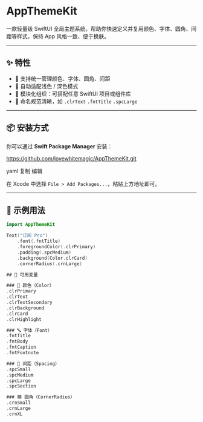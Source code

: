 # AppThemeKit
一款轻量级 SwiftUI 全局主题系统，帮助你快速定义并复用颜色、字体、圆角、间距等样式，保持 App 风格一致、便于换肤。

---

## ✨ 特性

- 🎨 支持统一管理颜色、字体、圆角、间距
- 🌙 自动适配浅色 / 深色模式
- 🧩 模块化组织：可搭配任意 SwiftUI 项目或组件库
- 🧼 命名规范清晰，如 `.clrText` `.fntTitle` `.spcLarge`

---

## 📦 安装方式

你可以通过 **Swift Package Manager** 安装：

https://github.com/lovewhitemagic/AppThemeKit.git

yaml
复制
编辑

在 Xcode 中选择 `File > Add Packages...`，粘贴上方地址即可。

---

## 🧪 示例用法

```swift
import AppThemeKit

Text("订阅 Pro")
    .font(.fntTitle)
    .foregroundColor(.clrPrimary)
    .padding(.spcMedium)
    .background(Color.clrCard)
    .cornerRadius(.crnLarge)

## 🧱 可用变量

### 🎨 颜色（Color）
.clrPrimary
.clrText
.clrTextSecondary
.clrBackground
.clrCard
.clrHighlight

### 🔤 字体（Font）
.fntTitle
.fntBody
.fntCaption
.fntFootnote

### 📏 间距（Spacing）
.spcSmall
.spcMedium
.spcLarge
.spcSection

### 🟦 圆角（CornerRadius）
.crnSmall
.crnLarge
.crnXL

